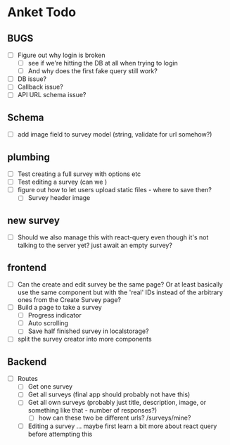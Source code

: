 # Anket Todo
## BUGS
- [ ] Figure out why login is broken
  - [ ] see if we're hitting the DB at all when trying to login
  - [ ] And why does the first fake query still work?
- [ ] DB issue?
- [ ] Callback issue?
- [ ] API URL schema issue?

## Schema
- [ ] add image field to survey model (string, validate for url somehow?)

## plumbing
- [ ] Test creating a full survey with options etc
- [ ] Test editing a survey (can we )
- [ ] figure out how to let users upload static files - where to save then?
  - [ ] Survey header image

## new survey
- [ ] Should we also manage this with react-query even though it's not talking to the server yet? just await an empty survey?

## frontend
- [ ] Can the create and edit survey be the same page? Or at least basically use the same component but with the 'real' IDs instead of the arbitrary ones from the Create Survey page?
- [ ] Build a page to take a survey
  - [ ] Progress indicator
  - [ ] Auto scrolling
  - [ ] Save half finished survey in localstorage?
- [ ] split the survey creator into more components

## Backend
- [ ] Routes
  - [ ] Get one survey
  - [ ] Get all surveys (final app should probably not have this)
  - [ ] Get all own surveys (probably just title, description, image, or something like that - number of responses?)
    - [ ] how can these two be different urls? /surveys/mine?
  - [ ] Editing a survey ... maybe first learn a bit more about react query before attempting this